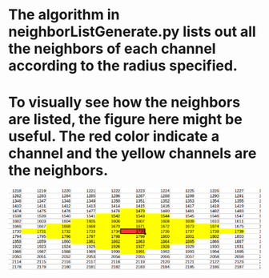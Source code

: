 # The algorithm in neighborListGenerate.py lists out all the neighbors of each channel according to the radius specified. 

# To visually see how the neighbors are listed, the figure here might be useful. The red color indicate a channel and the yellow channels are the neighbors. 

 ![sample neighbors](https://raw.githubusercontent.com/LamaNIkesh/FunctionalConnectivity-/master/GenerateNeighborList/radius.png)	

